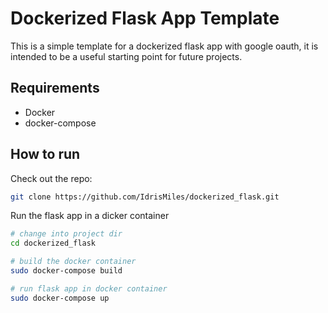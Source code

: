 # Dockerized Flask App Template

This is a simple template for a dockerized flask app with google oauth, it is intended to be a useful starting point for future projects.

## Requirements

 - Docker
 - docker-compose

## How to run

Check out the repo:

```bash
git clone https://github.com/IdrisMiles/dockerized_flask.git
```

Run the flask app in a dicker container
```bash
# change into project dir
cd dockerized_flask

# build the docker container
sudo docker-compose build

# run flask app in docker container
sudo docker-compose up
```
